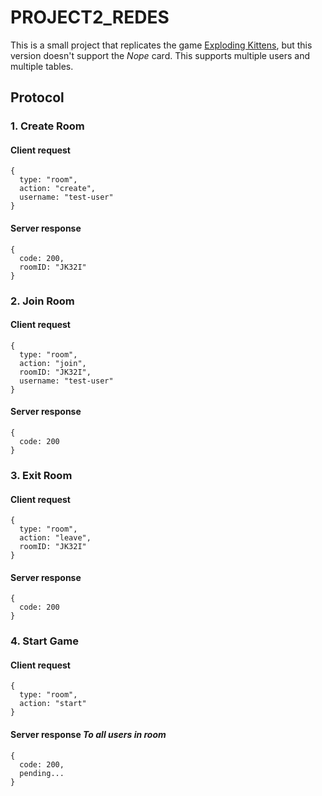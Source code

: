 # PROJECT2_REDES
This is a small project that replicates the game [Exploding Kittens](https://www.explodingkittens.com/products/exploding-kittens-original-edition), but
this version doesn't support the *Nope* card. This supports multiple users and multiple tables. 

## Protocol


### **1. Create Room**

#### Client request
```
{
  type: "room",
  action: "create",
  username: "test-user"
}
```

#### Server response
```
{
  code: 200,
  roomID: "JK32I"
}
```

### **2. Join Room**

#### Client request
```
{
  type: "room",
  action: "join",
  roomID: "JK32I",
  username: "test-user"
}
```

#### Server response
```
{
  code: 200
}
```

### **3. Exit Room**

#### Client request
```
{
  type: "room",
  action: "leave",
  roomID: "JK32I"
}
```

#### Server response
```
{
  code: 200
}
```

### **4. Start Game**

#### Client request
```
{
  type: "room",
  action: "start"
}
```

#### Server response *To all users in room*
```
{
  code: 200,
  pending...
}
```

